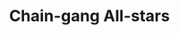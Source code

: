 ---
draft: false
slug: chain-gang-all-stars-9a2644ac
title: Chain-gang All-stars
type: books
params:
  bookTitle: Chain-gang All-stars
  tags:
  - Dystopia
  - audiobook
  - fantasy
  - fiction
  - LGBTQ+
  - queer
  - science fiction
  cover: https://images-na.ssl-images-amazon.com/images/S/compressed.photo.goodreads.com/books/1682956296i/61190770.jpg
  isbn: '9780375715402'
  goodreads_link: https://www.goodreads.com/book/show/61190770-chain-gang-all-stars
  authors:
  - Nana Kwame Adjei-Brenyah
  publication_year: '2022'
  page_count: '384'
  short_book_description: Two top women gladiators fight for their freedom within
    a depraved private prison system not so far-removed from America's own.Loretta
    Thurwar and Hamara "Hurricane Staxxx" Stacker are the stars...
  russian_translation_status: unknown
  languages:
  - Английский
  book_description: 'Two top women gladiators fight for their freedom within a depraved
    private prison system not so far-removed from America''s own.Loretta Thurwar and
    Hamara "Hurricane Staxxx" Stacker are the stars of Chain-Gang All-Stars, the cornerstone
    of CAPE, or Criminal Action Penal Entertainment, a highly-popular, highly-controversial,
    profit-raising program in America''s increasingly dominant private prison industry.
    It''s the return of the gladiators and prisoners are competing for the ultimate
    prize: their freedom.In CAPE, prisoners travel as Links in Chain-Gangs, competing
    in death-matches for packed arenas with righteous protestors at the gates. Thurwar
    and Staxxx, both teammates and lovers, are the fan favorites. And if all goes
    well, Thurwar will be free in just a few matches, a fact she carries as heavily
    as her lethal hammer. As she prepares to leave her fellow Links, she considers
    how she might help preserve their humanity, in defiance of these so-called games,
    but CAPE''s corporate owners will stop at nothing to protect their status quo
    and the obstacles they lay in Thurwar''s path have devastating consequences.Moving
    from the Links in the field to the protestors to the CAPE employees and beyond,Chain-Gang
    All-Starsis a kaleidoscopic, excoriating look at the American prison system''s
    unholy alliance of systemic racism, unchecked capitalism, and mass incarceration,
    and a clear-eyed reckoning with what freedom in this country really means.'
  russian_audioversion: 'no'
---